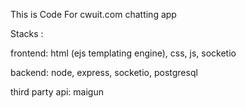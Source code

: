 This is Code For cwuit.com chatting app

Stacks :

frontend:
html (ejs templating engine), css, js, socketio 

backend:
node, express, socketio, postgresql

third party api:
maigun
